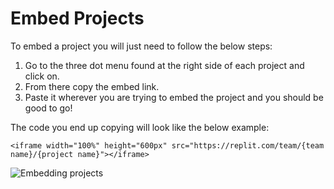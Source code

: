 # Embed Projects

To embed a project you will just need to follow the below steps:

1. Go to the three dot menu found at the right side of each project and click on.
2. From there copy the embed link.
3. Paste it wherever you are trying to embed the project and you should be good to go!

The code you end up copying will look like the below example:

```
<iframe width="100%" height="600px" src="https://replit.com/team/{team name}/{project name}"></iframe>
```


![Embedding projects](/images/teamsForEducation/embedProjectsImage.png)